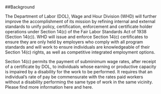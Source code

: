 ##Background

The Department of Labor (DOL), Wage and Hour Division (WHD) will further improve the accomplishment of its mission by refining internal and external standards to unify policy, certification, enforcement and certificate holder operations under Section 14(c) of the Fair Labor Standards Act of 1938 (Section 14(c)). WHD will issue and enforce Section 14(c) certificates to ensure they are only held by employers who comply with all program standards and will work to ensure individuals are knowledgeable of their Section 14(c) rights, as well as competitive integrated employment options.

Section 14(c) permits the payment of subminimum wage rates, after receipt of a certificate by DOL, to individuals whose earning or productive capacity is impaired by a disability for the work to be performed.  It requires that an individual’s rate of pay be commensurate with the rates paid workers without a disability performing the same type of work in the same vicinity.  Please find more information here and here.

